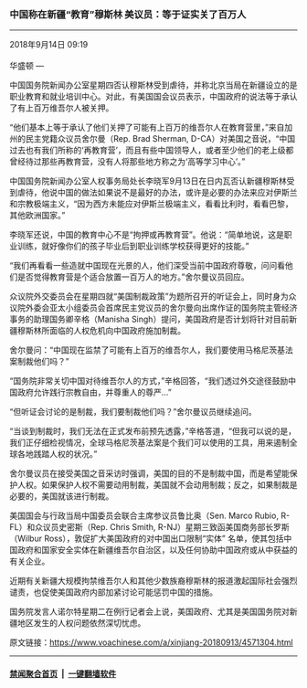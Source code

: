 ### 中国称在新疆“教育”穆斯林  美议员：等于证实关了百万人 
------------------------

<div class="published">
 <span class="date" title="中国时间">
  <time datetime="2018-09-14T09:19:47+08:00">
   2018年9月14日 09:19
  </time>
 </span>
</div>
<br/>
<div class="wsw">
 <span class="dateline">
  华盛顿 —
 </span>
 <p>
  中国国务院新闻办公室星期四否认穆斯林受到虐待，并称北京当局在新疆设立的是职业教育和就业培训中心。对此，有美国国会议员表示，中国政府的说法等于承认了有上百万维吾尔人被关押。
 </p>
 <p>
  “他们基本上等于承认了他们关押了可能有上百万的维吾尔人在教育营里，”来自加州的民主党籍众议员舍尔曼（Rep. Brad Sherman, D-CA）对美国之音说，“中国过去也有我们所称的‘再教育营’，而且有些中国领导人，或者至少他们的老上级都曾经待过那些再教育营，没有人将那些地方称之为‘高等学习中心’。”
 </p>
 <p>
  中国国务院新闻办公室人权事务局处长李晓军9月13日在日内瓦否认新疆穆斯林受到虐待，他说中国的做法如果说不是最好的办法，或许是必要的办法来应对伊斯兰和宗教极端主义，“因为西方未能应对伊斯兰极端主义，看看比利时，看看巴黎，其他欧洲国家。”
 </p>
 <p>
  李晓军还说，中国的教育中心不是“拘押或再教育营”。他说：“简单地说，这是职业训练，就好像你们的孩子毕业后到职业训练学校获得更好的技能。”
 </p>
 <p>
  “我们再看看一些造就中国现在光景的人，他们深受当前中国政府尊敬，问问看他们是否觉得教育营是个适合放置一百万人的地方。”舍尔曼议员回应。
 </p>
 <p>
  众议院外交委员会在星期四就“美国制裁政策”为题所召开的听证会上，同时身为众议院外委会亚太小组委员会首席民主党议员的舍尔曼向出席作证的国务院主管经济事务的助理国务卿辛格（Manisha Singh）提问，美国政府是否计划将针对目前新疆穆斯林所面临的人权危机向中国政府施加制裁。
 </p>
 <p>
  舍尔曼问：“中国现在监禁了可能有上百万的维吾尔人，我们要使用马格尼茨基法案制裁他们吗？”
 </p>
 <p>
  “国务院非常关切中国对待维吾尔人的方式，”辛格回答，“我们透过外交途径鼓励中国政府允许践行宗教自由，并尊重人的尊严…”
 </p>
 <p>
  “但听证会讨论的是制裁，我们要制裁他们吗？”舍尔曼议员继续追问。
 </p>
 <p>
  “当谈到制裁时，我们无法在正式发布前预先透露，”辛格答道，“但我可以说的是，我们正仔细检视情况，全球马格尼茨基法案是个我们可以使用的工具，用来遏制全球各地践踏人权的状况。”
 </p>
 <p>
  舍尔曼议员在接受美国之音采访时强调，美国的目的不是制裁中国，而是希望能保护人权。如果保护人权不需要动用制裁，美国就不会动用制裁；反之，如果制裁是必要的，美国就该进行制裁。
 </p>
 <p>
  美国国会与行政当局中国委员会联合主席参议员鲁比奥（Sen. Marco Rubio, R-FL）和众议员史密斯（Rep. Chris Smith, R-NJ）星期三致函美国商务部长罗斯（Wilbur Ross），敦促扩大美国政府的对中国出口限制“实体” 名单，使其包括中国政府和国家安全实体在新疆维吾尔自治区，以及任何协助中国政府或从中获益的有关企业。
 </p>
 <p>
  近期有关新疆大规模拘禁维吾尔人和其他少数族裔穆斯林的报道激起国际社会强烈谴责，也促使美国政府内部加紧讨论可能惩罚中国的措施。
 </p>
 <p>
  国务院发言人诺尔特星期二在例行记者会上说，美国政府、尤其是美国国务院对新疆地区发生的人权问题依然深切忧虑。
 </p>
</div>

原文链接：https://www.voachinese.com/a/xinjiang-20180913/4571304.html


------------------------
#### [禁闻聚合首页](https://github.com/gfw-breaker/banned-news/blob/master/README.md) &nbsp;|&nbsp;  [一键翻墙软件](https://github.com/gfw-breaker/nogfw/blob/master/README.md)